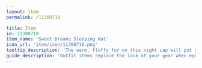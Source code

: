 ```yaml
---
layout: item
permalink: /11300718

title: Item
id: 11300718
item_name: 'Sweet Dreams Sleeping Hat'
icon_url: 'item/icon/11300718.png'
tooltip_description: 'The warm, fluffy fur on this night cap will put you right to sleep.'
guide_description: 'Outfit items replace the look of your gear when equipped.'
---
```

